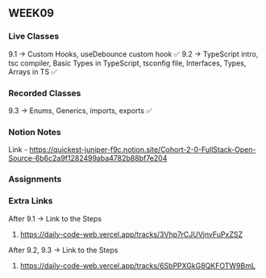 ## WEEK09

### Live Classes
9.1 -> Custom Hooks, useDebounce custom hook ✅
9.2 -> TypeScript intro, tsc compiler, Basic Types in TypeScript, tsconfig file, Interfaces, Types, Arrays in TS ✅


### Recorded Classes
9.3 -> Enums, Generics, imports, exports ✅


### Notion Notes
Link - https://quickest-juniper-f9c.notion.site/Cohort-2-0-FullStack-Open-Source-6b6c2a9f1282499aba4782b88bf7e204


### Assignments
 



### Extra Links
After 9.1 -> 
Link to the Steps
1. https://daily-code-web.vercel.app/tracks/3Vhp7rCJUVjnvFuPxZSZ

After 9.2, 9.3 -> 
Link to the Steps
1. https://daily-code-web.vercel.app/tracks/6SbPPXGkG8QKFOTW9BmL